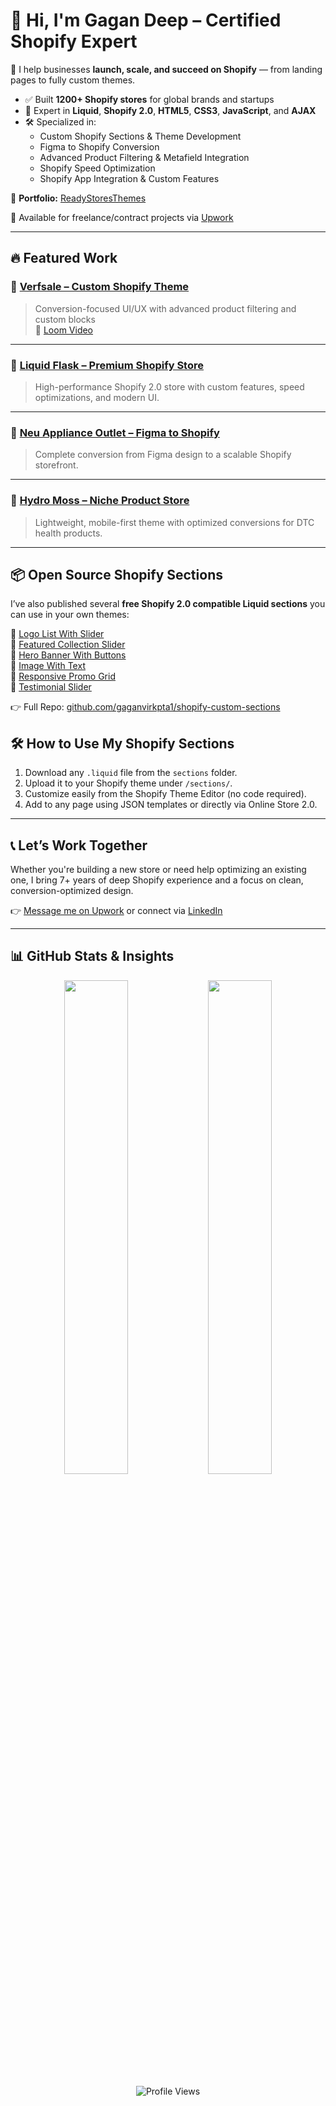 # 👋 Hi, I'm Gagan Deep – Certified Shopify Expert

🚀 I help businesses **launch, scale, and succeed on Shopify** — from landing pages to fully custom themes.

- ✅ Built **1200+ Shopify stores** for global brands and startups
- 💼 Expert in **Liquid**, **Shopify 2.0**, **HTML5**, **CSS3**, **JavaScript**, and **AJAX**
- 🛠️ Specialized in:
  - Custom Shopify Sections & Theme Development
  - Figma to Shopify Conversion
  - Advanced Product Filtering & Metafield Integration
  - Shopify Speed Optimization
  - Shopify App Integration & Custom Features

🔗 **Portfolio:** [ReadyStoresThemes](https://readystoresthemes.com/pages/shopify-developer-certified-shopify-expert)

📩 Available for freelance/contract projects via [Upwork](https://www.upwork.com/freelancers/shopifyexpertshopifydeveloper)

---

## 🔥 Featured Work

### 🔹 [Verfsale – Custom Shopify Theme](https://www.verfsale.com)
> Conversion-focused UI/UX with advanced product filtering and custom blocks  
🎥 [Loom Video](https://www.loom.com/share/a525b2da7b0749c2900f1a70f4d8020f?sid=dc149221-3263-4889-a236-68fba6174b1b)

---

### 🔹 [Liquid Flask – Premium Shopify Store](https://www.liquidflask.com)
> High-performance Shopify 2.0 store with custom features, speed optimizations, and modern UI.

---

### 🔹 [Neu Appliance Outlet – Figma to Shopify](https://neuapplianceoutlet.com)
> Complete conversion from Figma design to a scalable Shopify storefront.

---

### 🔹 [Hydro Moss – Niche Product Store](https://hydro-moss.myshopify.com)
> Lightweight, mobile-first theme with optimized conversions for DTC health products.
---

## 📦 Open Source Shopify Sections

I’ve also published several **free Shopify 2.0 compatible Liquid sections** you can use in your own themes:

🔸 [Logo List With Slider](https://github.com/gaganvirkpta1/shopify-custom-sections/blob/main/sections/Logo%20List%20With%20Slider)  
🔸 [Featured Collection Slider](https://github.com/gaganvirkpta1/shopify-custom-sections/blob/main/sections/featured-collection-slider.liquid)  
🔸 [Hero Banner With Buttons](https://github.com/gaganvirkpta1/shopify-custom-sections/blob/main/sections/hero-banner-with-buttons.liquid)  
🔸 [Image With Text](https://github.com/gaganvirkpta1/shopify-custom-sections/blob/main/sections/image-with-text.liquid)  
🔸 [Responsive Promo Grid](https://github.com/gaganvirkpta1/shopify-custom-sections/blob/main/sections/responsive-promo-grid.liquid)  
🔸 [Testimonial Slider](https://github.com/gaganvirkpta1/shopify-custom-sections/blob/main/sections/testimonial-slider.liquid)

👉 Full Repo: [github.com/gaganvirkpta1/shopify-custom-sections](https://github.com/gaganvirkpta1/shopify-custom-sections)

## 🛠️ How to Use My Shopify Sections

1. Download any `.liquid` file from the `sections` folder.
2. Upload it to your Shopify theme under `/sections/`.
3. Customize easily from the Shopify Theme Editor (no code required).
4. Add to any page using JSON templates or directly via Online Store 2.0.

---

## 📞 Let’s Work Together

Whether you're building a new store or need help optimizing an existing one, I bring 7+ years of deep Shopify experience and a focus on clean, conversion-optimized design.

👉 [Message me on Upwork](https://www.upwork.com/freelancers/shopifyexpertshopifydeveloper) or connect via [LinkedIn](https://www.linkedin.com/in/shopify-expert-gagan-deep/)

---

## 📊 GitHub Stats & Insights

<p align="center">
  <img src="https://github-readme-stats.vercel.app/api?username=gaganvirkpta1&show_icons=true&theme=default&hide=prs,issues&hide_border=true" width="45%" />
  <img src="https://github-readme-stats.vercel.app/api/top-langs/?username=gaganvirkpta1&layout=compact&theme=default&hide_border=true" width="45%" />
</p>

<p align="center">
  <img src="https://komarev.com/ghpvc/?username=gaganvirkpta1&label=Profile+Views&color=blue" alt="Profile Views" />
</p>
